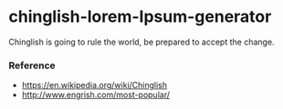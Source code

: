 # chinglish-lorem-Ipsum-generator
Chinglish is going to rule the world, be prepared to accept the change. 


### Reference
- https://en.wikipedia.org/wiki/Chinglish
- http://www.engrish.com/most-popular/
